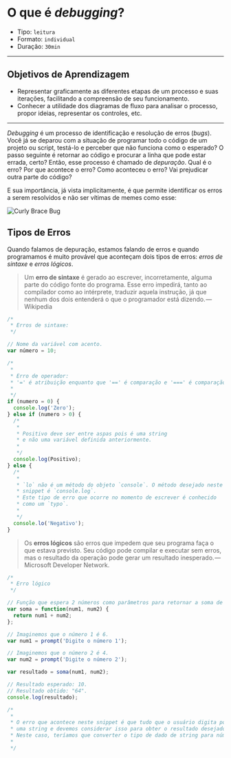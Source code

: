 # O que é _debugging_?

- Tipo: `leitura`
- Formato: `individual`
- Duração: `30min`

***

## Objetivos de Aprendizagem

- Representar graficamente as diferentes etapas de um processo e suas iterações, facilitando a compreensão de seu funcionamento.
- Conhecer a utilidade dos diagramas de fluxo para analisar o processo, propor ideias, representar os controles, etc.

***

_Debugging_ é um processo de identificação e resolução de erros (_bugs_). Você já se deparou com a situação de programar todo o código de um projeto ou script, testá-lo e perceber que não funciona como o esperado? O passo seguinte é retornar ao código e procurar a linha que pode estar errada, certo? Então, esse processo é chamado de _depuração_. Qual é o erro? Por que acontece o erro? Como aconteceu o erro? Vai prejudicar outra parte do código?

E sua importância, já vista implicitamente, é que permite identificar os erros a serem resolvidos e não ser vítimas de memes como esse:

![Curly Brace Bug](https://cdn-images-1.medium.com/max/800/1*S6iw5QmBC2v_NbUzbrhwMw.jpeg)

## Tipos de Erros

Quando falamos de depuração, estamos falando de erros e quando programamos é muito provável que aconteçam dois tipos de erros: _erros de sintaxe_ e _erros lógicos_.


> Um **erro de sintaxe** é gerado ao escrever, incorretamente, alguma parte do código fonte do programa. Esse erro impedirá, tanto ao compilador como ao intérprete, traduzir aquela instrução, já que nenhum dos dois entenderá o que o programador está dizendo. — Wikipedia

```javascript
/*
 * Erros de sintaxe:
 */

// Nome da variável com acento.
var número = 10;

/*
 *
 * Erro de operador:
 * '=' é atribuição enquanto que '==' é comparação e '===' é comparação estrita.
 *
 */
if (numero = 0) {
  console.log('Zero');
} else if (numero > 0) {
  /*
   *
   * Positivo deve ser entre aspas pois é uma string
   * e não uma variável definida anteriormente.
   *
   */
  console.log(Positivo);
} else {
  /*
   *
   * `lo` não é um método do objeto `console`. O método desejado neste
   * snippet é `console.log`.
   * Este tipo de erro que ocorre no momento de escrever é conhecido
   * como um `typo`.
   *
   */
  console.lo('Negativo');
}
```

> Os **erros lógicos** são erros que impedem que seu programa faça o que estava previsto. Seu código pode compilar e executar sem erros, mas o resultado da operação pode gerar um resultado inesperado. — Microsoft Developer Network.

```javascript
/*
 * Erro lógico
 */

// Função que espera 2 números como parâmetros para retornar a soma de ambos.
var soma = function(num1, num2) {
  return num1 + num2;
};

// Imaginemos que o número 1 é 6.
var num1 = prompt('Digite o número 1');

// Imaginemos que o número 2 é 4.
var num2 = prompt('Digite o número 2');

var resultado = soma(num1, num2);

// Resultado esperado: 10.
// Resultado obtido: "64".
console.log(resultado);

/*
 *
 * O erro que acontece neste snippet é que tudo que o usuário digita por um prompt é 
 * uma string e devemos considerar isso para obter o resultado desejado.
 * Neste caso, teríamos que converter o tipo de dado de string para número.
 *
 */
```

